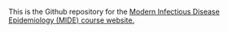 This is the Github repository for the [Modern Infectious Disease Epidemiology (MIDE) course website.](https://andreashandel.github.io/MIDEcourse/) 


